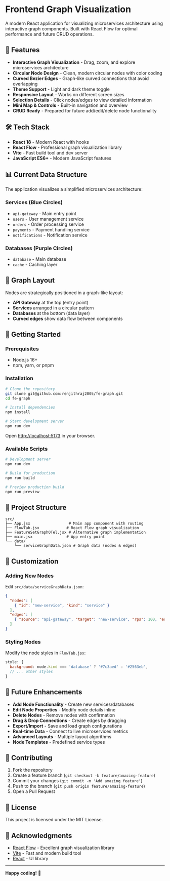 # Frontend Graph Visualization

A modern React application for visualizing microservices architecture using interactive graph components. Built with React Flow for optimal performance and future CRUD operations.

## 🚀 Features

- **Interactive Graph Visualization** - Drag, zoom, and explore microservices architecture
- **Circular Node Design** - Clean, modern circular nodes with color coding
- **Curved Bezier Edges** - Graph-like curved connections that avoid overlapping
- **Theme Support** - Light and dark theme toggle
- **Responsive Layout** - Works on different screen sizes
- **Selection Details** - Click nodes/edges to view detailed information
- **Mini Map & Controls** - Built-in navigation and overview
- **CRUD Ready** - Prepared for future add/edit/delete node functionality

## 🛠️ Tech Stack

- **React 18** - Modern React with hooks
- **React Flow** - Professional graph visualization library
- **Vite** - Fast build tool and dev server
- **JavaScript ES6+** - Modern JavaScript features

## 📊 Current Data Structure

The application visualizes a simplified microservices architecture:

### Services (Blue Circles)
- `api-gateway` - Main entry point
- `users` - User management service
- `orders` - Order processing service
- `payments` - Payment handling service
- `notifications` - Notification service

### Databases (Purple Circles)
- `database` - Main database
- `cache` - Caching layer

## 🎯 Graph Layout

Nodes are strategically positioned in a graph-like layout:
- **API Gateway** at the top (entry point)
- **Services** arranged in a circular pattern
- **Databases** at the bottom (data layer)
- **Curved edges** show data flow between components

## 🚦 Getting Started

### Prerequisites
- Node.js 16+ 
- npm, yarn, or pnpm

### Installation

```bash
# Clone the repository
git clone git@github.com:renjithraj2005/fe-graph.git
cd fe-graph

# Install dependencies
npm install

# Start development server
npm run dev
```

Open [http://localhost:5173](http://localhost:5173) in your browser.

### Available Scripts

```bash
# Development server
npm run dev

# Build for production
npm run build

# Preview production build
npm run preview
```

## 📁 Project Structure

```
src/
├── App.jsx                 # Main app component with routing
├── FlowTab.jsx            # React Flow graph visualization
├── FeatureSetGraphOTel.jsx # Alternative graph implementation
├── main.jsx               # App entry point
└── data/
    └── serviceGraphData.json # Graph data (nodes & edges)
```

## 🎨 Customization

### Adding New Nodes
Edit `src/data/serviceGraphData.json`:

```json
{
  "nodes": [
    { "id": "new-service", "kind": "service" }
  ],
  "edges": [
    { "source": "api-gateway", "target": "new-service", "rps": 100, "errorRate": 0.001, "p95ms": 30 }
  ]
}
```

### Styling Nodes
Modify the node styles in `FlowTab.jsx`:

```javascript
style: {
  background: node.kind === 'database' ? '#7c3aed' : '#2563eb',
  // ... other styles
}
```

## 🔮 Future Enhancements

- **Add Node Functionality** - Create new services/databases
- **Edit Node Properties** - Modify node details inline
- **Delete Nodes** - Remove nodes with confirmation
- **Drag & Drop Connections** - Create edges by dragging
- **Export/Import** - Save and load graph configurations
- **Real-time Data** - Connect to live microservices metrics
- **Advanced Layouts** - Multiple layout algorithms
- **Node Templates** - Predefined service types

## 🤝 Contributing

1. Fork the repository
2. Create a feature branch (`git checkout -b feature/amazing-feature`)
3. Commit your changes (`git commit -m 'Add amazing feature'`)
4. Push to the branch (`git push origin feature/amazing-feature`)
5. Open a Pull Request

## 📄 License

This project is licensed under the MIT License.

## 🙏 Acknowledgments

- [React Flow](https://reactflow.dev/) - Excellent graph visualization library
- [Vite](https://vitejs.dev/) - Fast and modern build tool
- [React](https://reactjs.org/) - UI library

---

**Happy coding!** 🚀
